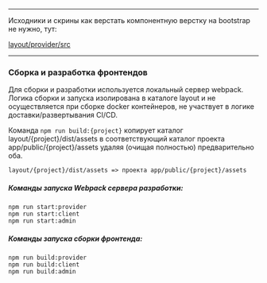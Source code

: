
---

Исходники и скрины как верстать компонентную верстку на bootstrap не нужно, тут:

[layout/provider/src](layout/provider/src)


---

### Сборка и разработка фронтендов

Для сборки и разработки используется локальный сервер webpack. Логика сборки и запуска изолирована в каталоге layout и не осуществляется при сборке docker контейнеров, не участвует в логике доставки/развертывания CI/CD. 

Команда `npm run build:{project}` копирует каталог layout/{project}/dist/assets в соответствующий каталог проекта app/public/{project}/assets удаляя (очищая полностью) предварительно оба.

```
layout/{project}/dist/assets => проекта app/public/{project}/assets
```

##### Команды запуска Webpack сервера разработки:

```
npm run start:provider
npm run start:client
npm run start:admin
```

##### Команды запуска сборки фронтенда:

```
npm run build:provider
npm run build:client
npm run build:admin
```
